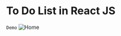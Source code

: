 # To Do List in React JS

``` Demo ```
![Home](https://raw.githubusercontent.com/storyofcoder/test/master/test.JPG)
